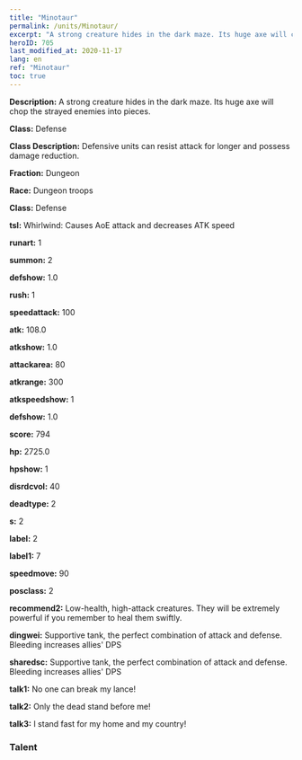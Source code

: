 ```yaml
---
title: "Minotaur"
permalink: /units/Minotaur/
excerpt: "A strong creature hides in the dark maze. Its huge axe will chop the strayed enemies into pieces."
heroID: 705
last_modified_at: 2020-11-17
lang: en
ref: "Minotaur"
toc: true
---
```

 **Description:** A strong creature hides in the dark maze. Its huge axe will chop the strayed enemies into pieces.

 **Class:** Defense

 **Class Description:** Defensive units can resist attack for longer and possess damage reduction.

 **Fraction:** Dungeon

 **Race:** Dungeon troops

 **Class:** Defense

 **tsl:** Whirlwind: Causes AoE attack and decreases ATK speed

 **runart:** 1

 **summon:** 2

 **defshow:** 1.0

 **rush:** 1

 **speedattack:** 100

 **atk:** 108.0

 **atkshow:** 1.0

 **attackarea:** 80

 **atkrange:** 300

 **atkspeedshow:** 1

 **defshow:** 1.0

 **score:** 794

 **hp:** 2725.0

 **hpshow:** 1

 **disrdcvol:** 40

 **deadtype:** 2

 **s:** 2

 **label:** 2

 **label1:** 7

 **speedmove:** 90

 **posclass:** 2

 **recommend2:** Low-health, high-attack creatures. They will be extremely powerful if you remember to heal them swiftly.

 **dingwei:** Supportive tank, the perfect combination of attack and defense. Bleeding increases allies' DPS

 **sharedsc:** Supportive tank, the perfect combination of attack and defense. Bleeding increases allies' DPS

 **talk1:** No one can break my lance!

 **talk2:** Only the dead stand before me!

 **talk3:** I stand fast for my home and my country!

### Talent
